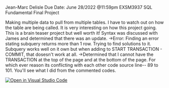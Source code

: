 Jean-Marc Delisle
Due Date: June 28/2022 @11:59pm
EXSM3937 SQL Fundamental Final Project


Making multiple data to pull from multiple tables. I have to watch out on how the table are being called. It is very interesting on how this project going. This is a brain teaser project but well worth it! Syntax was discussed with James and determined that there was an update.
->Error: Finding an error stating subquery returns more than 1 row. Trying to find solutions to it. Subquery works well on it own but when adding to START TRANSACTION - COMMIT, that dosesn't work at all.
->Determined that I cannot have the TRANSACTION at the top of the page and at the bottom of the page.  For which ever reason its conflicting with each other code source line-- 89 to 101. You'll see what I did from the commented codes.


[![Open in Visual Studio Code](https://classroom.github.com/assets/open-in-vscode-c66648af7eb3fe8bc4f294546bfd86ef473780cde1dea487d3c4ff354943c9ae.svg)](https://classroom.github.com/online_ide?assignment_repo_id=8047561&assignment_repo_type=AssignmentRepo)
